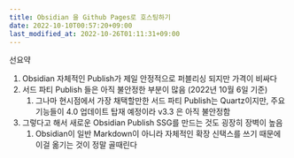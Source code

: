 ```yaml
---
title: Obsidian 을 Github Pages로 호스팅하기
date: 2022-10-10T00:57:20+09:00
last_modified_at: 2022-10-26T01:11:31+09:00
---
```


선요약

1. Obsidian 자체적인 Publish가 제일 안정적으로 퍼블리싱 되지만 가격이 비싸다
2. 서드 파티 Publish 들은 아직 불안정한 부분이 많음 (2022년 10월 6일 기준)
	1. 그나마 현시점에서 가장 채택할만한 서드 파티 Publish는 Quartz이지만, 주요 기능들이 4.0 업데이트 탑재 예정이라 v3.3 은 아직 불안정함
3. 그렇다고 해서 새로운 Obsidian Publish SSG를 만드는 것도 굉장히 장벽이 높음
	1. Obsidian이 일반 Markdown이 아니라 자체적인 확장 신택스를 쓰기 때문에 이걸 옮기는 것이 정말 골때린다

